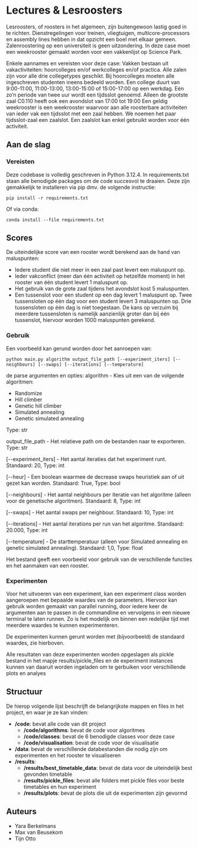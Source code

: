 # Lectures &amp; Lesroosters 
Lesroosters, of roosters in het algemeen, zijn buitengewoon lastig goed in te richten. Dienstregelingen voor treinen, vliegtuigen, multicore-processors en assembly lines hebben in dat opzicht een boel met elkaar gemeen. Zalenroostering op een universiteit is geen uitzondering. In deze case moet een weekrooster gemaakt worden voor een vakkenlijst op Science Park.

Enkele aannames en vereisten voor deze case:
Vakken bestaan uit vakactiviteiten: hoorcolleges en/of werkcolleges en/of practica.
Alle zalen zijn voor alle drie collegetypes geschikt.
Bij hoorcolleges moeten alle ingeschreven studenten ineens bedeeld worden.
Een college duurt van 9:00-11:00, 11:00-13:00, 13:00-15:00 of 15:00-17:00 op een werkdag. Eén zo’n periode van twee uur wordt een tijdsslot genoemd. 
Alleen de grootste zaal C0.110 heeft ook een avondslot van 17:00 tot 19:00
Een geldig weekrooster is een weekrooster waarvoor aan alle roosterbare activiteiten van ieder vak een tijdsslot met een zaal hebben. We noemen het paar tijdsslot-zaal een zaalslot.
Een zaalslot kan enkel gebruikt worden voor één activiteit.

## Aan de slag
### Vereisten
Deze codebase is volledig geschreven in Python 3.12.4.
In requirements.txt staan alle benodigde packages om de code succesvol te draaien. Deze zijn gemakkelijk te installeren via pip dmv. de volgende instructie:
```
pip install -r requirements.txt
```

Of via conda:

```
conda install --file requirements.txt
```

## Scores
De uiteindelijke score van een rooster wordt berekend aan de hand van maluspunten:

- Iedere student die niet meer in een zaal past levert een maluspunt op.
- Ieder vakconflict (meer dan één activiteit op hetzelfde moment) in het rooster van één student levert 1 maluspunt op.
- Het gebruik van de grote zaal tijdens het avondslot kost 5 maluspunten.
- Een tussenslot voor een student op een dag levert 1 maluspunt op. Twee tussensloten op één dag voor een student levert 3 maluspunten op. Drie tussensloten op één dag is niet toegestaan. De kans op verzuim bij meerdere tussensloten is namelijk aanzienlijk groter dan bij één tussenslot, hiervoor worden 1000 maluspunten gerekend.

### Gebruik
Een voorbeeld kan gerund worden door het aanroepen van:

```
python main.py algorithm output_file_path [--experiment_iters] [--neighbours] [--swaps] [--iterations] [--temperature]
```

de parse argumenten en opties:
algorithm - Kies uit een van de volgende algoritmen:
- Randomize
- Hill climber
- Genetic hill climber
- Simulated annealing
- Genetic simulated annealing

Type: str

output_file_path - Het relatieve path om de bestanden naar te exporteren. Type: str

[--experiment_iters] - Het aantal iteraties dat het experiment runt. Standaard: 20, Type: int

[--heur] - Een boolean waarmee de decrease swaps heuristiek aan of uit gezet kan worden. Standaard: True, Type: bool

[--neighbours] - Het aantal neighbours per iteratie van het algoritme (alleen voor de genetische algoritmen). Standaard: 8, Type: int

[--swaps] - Het aantal swaps per neighbour. Standaard: 10, Type: int

[--iterations] - Het aantal iterations per run van het algoritme. Standaard: 20.000, Type: int

[--temperature] - De starttemperatuur (alleen voor Simulated annealing en genetic simulated annealing). Standaard: 1,0, Type: float

Het bestand geeft een voorbeeld voor gebruik van de verschillende functies en het aanmaken van een rooster.


### Experimenten
Voor het uitvoeren van een experiment, kan een experiment class worden aangeroepen met 
bepaalde waardes van de parameters. Hiervoor kan gebruik worden gemaakt van parallel running, door iedere keer de argumenten aan te passen in de commandline en
vervolgens in een nieuwe terminal te laten runnen. Zo is het modelijk om binnen een redelijke tijd met meerdere waardes te kunnen experimenteren. 
    
De experimenten kunnen gerunt worden met (bijvoorbeeld) de standaard waardes, zie hierboven. 

Alle resultaten van deze experimenten worden opgeslagen als pickle bestand in het mapje results/pickle_files en de 
experiment instances kunnen van daaruit worden ingeladen om te gerbuiken voor verschillende plots en analyes

## Structuur

De hierop volgende lijst beschrijft de belangrijkste mappen en files in het project, en waar je ze kan vinden:

- **/code**: bevat alle code van dit project
  - **/code/algorithms**: bevat de code voor algoritmes
  - **/code/classes**: bevat de 6 benodigde classes voor deze case
  - **/code/visualisation**: bevat de code voor de visualisatie
- **/data**: bevat de verschillende databestanden die nodig zijn om experimenten en het rooster te visualiseren
- **/results**:
  - **/results/best_timetable_data**: bevat de data voor de uiteindelijk best gevonden timetable
  - **/results/pickle_files**: bevat alle folders met pickle files voor beste timetables en hun experiment
  - **/results/plots**: bevat de plots die uit de experimenten zijn gevormd

## Auteurs
- Yara Berkelmans
- Max van Beusekom
- Tijn Otto
